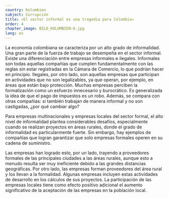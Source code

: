 ```yaml
---
country: Kolumbien
subject: Corrupción
title: «El sector informal es una tragedia para Colombia»
order: 4
chapter_image: BILD_KOLUMBIEN-6.jpg
lang: es
---
```

<div class="content" markdown="1">
La economía colombiana se caracteriza por un alto grado de informalidad. Una gran parte de la fuerza de trabajo se desempeña en el sector informal. Existe una diferenciación entre empresas informales e ilegales. Informales son todas aquellas compañías que cumplen fundamentalmente con las reglas sin estar registradas en la Cámara de Comercio, lo que podrían hacer en principio. Ilegales, por otro lado, son aquellas empresas que participan en actividades que no son legalizables, ya que operan, por ejemplo, en áreas que están bajo protección. Muchas empresas perciben la formalización como un esfuerzo innecesario y burocrático. Es generalizada la idea de que el pago de impuestos es un robo. Además, se compara con otras compañías: si también trabajan de manera informal y no son castigadas, ¿por qué cambiar algo?

Para empresas multinacionales y empresas locales del sector formal, el alto nivel de informalidad plantea considerables desafíos, especialmente cuando se realizan proyectos en áreas rurales, donde el grado de informalidad es particularmente fuerte. Sin embargo, hay ejemplos de compañías que logran garantizar que solo empresas formales operen en su cadena de suministro.

Las empresas han logrado esto, por un lado, trayendo a proveedores formales de las principales ciudades a las áreas rurales, aunque esto a menudo resulta ser muy ineficiente debido a las grandes distancias geográficas. Por otro lado, las empresas forman proveedores del área rural y los llevan a la formalidad. Algunas empresas incluyen estas actividades de desarrollo en los cálculos de sus proyectos. La participación de las empresas locales tiene como efecto positivo adicional el aumento significativo de la aceptación de las empresas en la población local.
</div>
